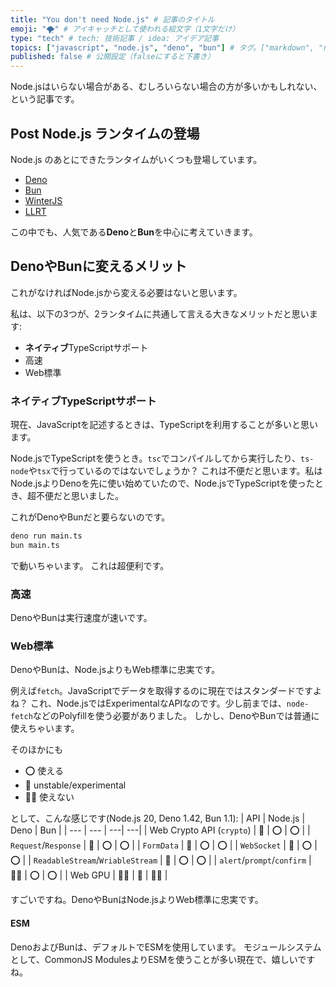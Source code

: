 ```yaml
---
title: "You don't need Node.js" # 記事のタイトル
emoji: "🌪️" # アイキャッチとして使われる絵文字（1文字だけ）
type: "tech" # tech: 技術記事 / idea: アイデア記事
topics: ["javascript", "node.js", "deno", "bun"] # タグ。["markdown", "rust", "aws"]のように指定する
published: false # 公開設定（falseにすると下書き）
---
```

Node.jsはいらない場合がある、むしろいらない場合の方が多いかもしれない、という記事です。

## Post Node.js ランタイムの登場
Node.js のあとにできたランタイムがいくつも登場しています。
- [Deno](https://deno.com)
- [Bun](https://bun.sh)
- [WinterJS](https://wasmer.io/posts/winterjs-v1)
- [LLRT](https://github.com/awslabs/llrt)

この中でも、人気である**Deno**と**Bun**を中心に考えていきます。

## DenoやBunに変えるメリット
これがなければNode.jsから変える必要はないと思います。

私は、以下の3つが、2ランタイムに共通して言える大きなメリットだと思います:
- **ネイティブ**TypeScriptサポート
- 高速
- Web標準

### ネイティブTypeScriptサポート
現在、JavaScriptを記述するときは、TypeScriptを利用することが多いと思います。

Node.jsでTypeScriptを使うとき。`tsc`でコンパイルしてから実行したり、`ts-node`や`tsx`で行っているのではないでしょうか？
これは不便だと思います。私はNode.jsよりDenoを先に使い始めていたので、Node.jsでTypeScriptを使ったとき、超不便だと思いました。

これがDenoやBunだと要らないのです。
```sh
deno run main.ts
bun main.ts
```
で動いちゃいます。
これは超便利です。

### 高速
DenoやBunは実行速度が速いです。

### Web標準
DenoやBunは、Node.jsよりもWeb標準に忠実です。

例えば`fetch`。JavaScriptでデータを取得するのに現在ではスタンダードですよね？
これ、Node.jsではExperimentalなAPIなのです。少し前までは、`node-fetch`などのPolyfillを使う必要がありました。
しかし、DenoやBunでは普通に使えちゃいます。

そのほかにも
- ⭕️ 使える
- 🔼 unstable/experimental
- 🙅‍♀️ 使えない

として、こんな感じです(Node.js 20, Deno 1.42, Bun 1.1):
| API | Node.js | Deno | Bun |
| --- | --- | ---| ---|
| Web Crypto API (`crypto`) | 🔼 | ⭕️ | ⭕️ |
| `Request`/`Response` | 🔼 | ⭕️ | ⭕️ |
| `FormData` | 🔼 | ⭕️ | ⭕️ |
| `WebSocket` | 🔼 | ⭕️ | ⭕️ |
| `ReadableStream`/`WriableStream` | 🔼 | ⭕️ | ⭕️ |
| `alert`/`prompt`/`confirm` | 🙅‍♀️ | ⭕️ | ⭕️ |
| Web GPU | 🙅‍♀️ | 🔼 | 🙅‍♀️ |

すごいですね。DenoやBunはNode.jsよりWeb標準に忠実です。

#### ESM
DenoおよびBunは、デフォルトでESMを使用しています。
モジュールシステムとして、CommonJS ModulesよりESMを使うことが多い現在で、嬉しいですね。


